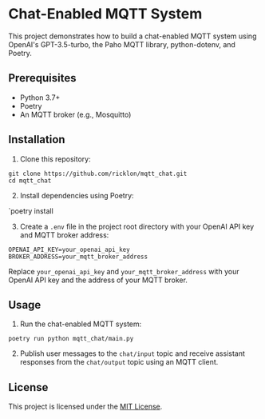 # Chat-Enabled MQTT System

This project demonstrates how to build a chat-enabled MQTT system using OpenAI's GPT-3.5-turbo, the Paho MQTT library, python-dotenv, and Poetry.

## Prerequisites

- Python 3.7+
- Poetry
- An MQTT broker (e.g., Mosquitto)

## Installation

1. Clone this repository:
```
git clone https://github.com/ricklon/mqtt_chat.git
cd mqtt_chat
```

2. Install dependencies using Poetry:

`poetry install


3. Create a `.env` file in the project root directory with your OpenAI API key and MQTT broker address:
```
OPENAI_API_KEY=your_openai_api_key
BROKER_ADDRESS=your_mqtt_broker_address
```

Replace `your_openai_api_key` and `your_mqtt_broker_address` with your OpenAI API key and the address of your MQTT broker.

## Usage

1. Run the chat-enabled MQTT system:

`poetry run python mqtt_chat/main.py`


2. Publish user messages to the `chat/input` topic and receive assistant responses from the `chat/output` topic using an MQTT client.

## License

This project is licensed under the [MIT License](LICENSE).
